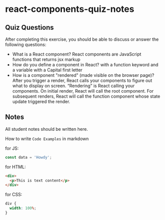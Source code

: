 # react-components-quiz-notes

## Quiz Questions

After completing this exercise, you should be able to discuss or answer the following questions:

- What is a React component?
  React components are JavaScript functions that returns jsx markup
- How do you define a component in React?
  with a function keyword and a variable with a Capital first letter
- How is a component "rendered" (made visible on the browser page)?
  After you trigger a render, React calls your components to figure out what to display on screen. “Rendering” is React calling your components. On initial render, React will call the root component. For subsequent renders, React will call the function component whose state update triggered the render.

## Notes

All student notes should be written here.

How to write `Code Examples` in markdown

for JS:

```javascript
const data = 'Howdy';
```

for HTML:

```html
<div>
  <p>This is text content</p>
</div>
```

for CSS:

```css
div {
  width: 100%;
}
```
